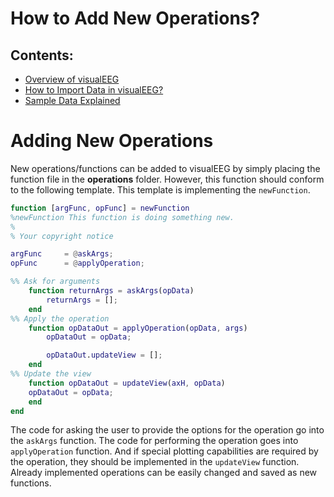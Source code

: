 # How to Add New Operations?

## Contents:

<ul>
    <li>
        <a href="https://github.com/GallVp/visualEEG/tree/master/docs/README.md">Overview of visualEEG</a>
    </li>
    <li>
        <a href="https://github.com/GallVp/visualEEG/tree/master/docs/importTutorial.md">How to Import Data in visualEEG?</a>
    </li>
    <li>
        <a href="https://github.com/GallVp/visualEEG/tree/master/docs/sampleData.md">Sample Data Explained</a>
    </li>
</ul>

# Adding New Operations

New operations/functions can be added to visualEEG by simply placing the function file in the **operations** folder. However, this function should conform to the following template. This template is implementing the `newFunction`.

```MATLAB
function [argFunc, opFunc] = newFunction
%newFunction This function is doing something new.
%
% Your copyright notice

argFunc     = @askArgs;
opFunc      = @applyOperation;

%% Ask for arguments
    function returnArgs = askArgs(opData)
        returnArgs = [];
    end
%% Apply the operation
    function opDataOut = applyOperation(opData, args)
        opDataOut = opData;

        opDataOut.updateView = [];
    end
%% Update the view
    function opDataOut = updateView(axH, opData)
	opDataOut = opData;
    end
end
```

The code for asking the user to provide the options for the operation go into the `askArgs` function. The code for performing the operation goes into `applyOperation` function. And if special plotting capabilities are required by the operation, they should be implemented in the `updateView` function. Already implemented operations can be easily changed and saved as new functions.
